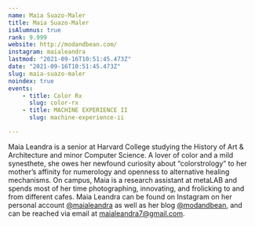 ```yaml
---
name: Maia Suazo-Maler
title: Maia Suazo-Maler
isAlumnus: true
rank: 9.999
website: http://modandbean.com/
instagram: maialeandra
lastmod: "2021-09-16T10:51:45.473Z"
date: "2021-09-16T10:51:45.473Z"
slug: maia-suazo-maler
noindex: true
events:
    - title: Color Rx
      slug: color-rx
    - title: MACHINE EXPERIENCE II
      slug: machine-experience-ii

---
```

Maia Leandra is a senior at Harvard College studying the History of Art & Architecture and minor Computer Science. A lover of color and a mild synesthete, she owes her newfound curiosity about “colorstrology” to her mother’s affinity for numerology and openness to alternative healing mechanisms. On campus, Maia is a research assistant at metaLAB and spends most of her time photographing, innovating, and frolicking to and from different cafes. Maia Leandra can be found on Instagram on her personal account [@maialeandra](https://www.instagram.com/maialeandra/) as well as her blog [@modandbean](http://www.modandbean.com/about/), and can be reached via email at [maialeandra7@gmail.com](mailto:maialeandra7@gmail.com).